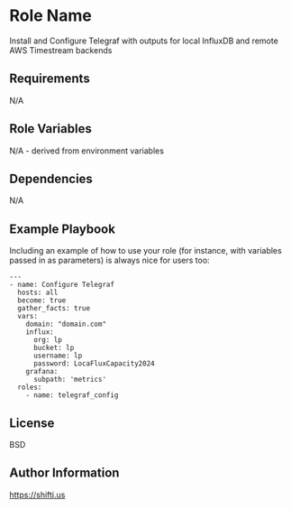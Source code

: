 Role Name
=========

Install and Configure Telegraf with outputs for local InfluxDB and remote AWS Timestream backends

Requirements
------------

N/A

Role Variables
--------------

N/A - derived from environment variables

Dependencies
------------

N/A

Example Playbook
----------------

Including an example of how to use your role (for instance, with variables passed in as parameters) is always nice for users too:

```
---
- name: Configure Telegraf
  hosts: all
  become: true
  gather_facts: true
  vars:
    domain: "domain.com"
    influx:
      org: lp
      bucket: lp
      username: lp
      password: LocaFluxCapacity2024
    grafana:
      subpath: 'metrics'
  roles:
    - name: telegraf_config
```

License
-------

BSD

Author Information
------------------

https://shifti.us
